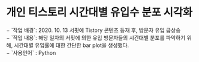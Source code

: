 # 개인 티스토리 시간대별 유입수 분포 시각화 

<p> 
− `작업 배경`: 2020. 10. 13 서핏에 Tistory 콘텐츠 등재 후, 방문자 유입 급상승  <br>
− `작업 내용`: 해당 일자의 서핏에 의한 유입 방문자들의 시간대별 분포를 파악하기 위해, 시간대별 유입률에 대한 간단한 bar plot을 생성했다. <br>
− `사용언어` : Python 
  </p>
